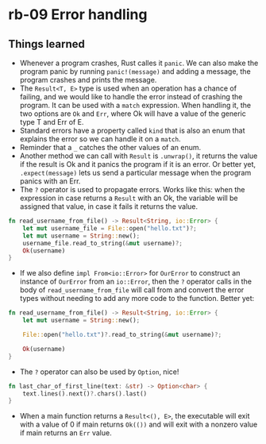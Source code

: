 # rb-09 Error handling

## Things learned

- Whenever a program crashes, Rust calles it `panic`. We
  can also make the program panic by running `panic!(message)`
  and adding a message, the program crashes and prints the
  message.
- The `Result<T, E>` type is used when an operation has a chance
  of failing, and we would like to handle the error instead
  of crashing the program. It can be used with a `match` expression.
  When handling it, the two options are `Ok` and `Err`, where Ok
  will have a value of the generic type T and Err of E.
- Standard errors have a property called `kind` that is also
  an enum that explains the error so we can handle it on a `match`.
- Reminder that a `_` catches the other values of an enum.
- Another method we can call with `Result` is `.unwrap()`, it returns
  the value if the result is Ok and it panics the program if it is
  an error. Or better yet, `.expect(message)` lets us send a
  particular message when the program panics with an Err.
- The `?` operator is used to propagate errors. Works like this: when
  the expression in case returns a `Result` with an Ok, the variable
  will be assigned that value, in case it fails it returns the value.

```rust
fn read_username_from_file() -> Result<String, io::Error> {
    let mut username_file = File::open("hello.txt")?;
    let mut username = String::new();
    username_file.read_to_string(&mut username)?;
    Ok(username)
}
```

- If we also define `impl From<io::Error>` for `OurError` to construct
  an instance of `OurError` from an `io::Error`, then the `?` operator
  calls in the body of `read_username_from_file` will call from and
  convert the error types without needing to add any more code to the function.
  Better yet:

```rust
fn read_username_from_file() -> Result<String, io::Error> {
    let mut username = String::new();

    File::open("hello.txt")?.read_to_string(&mut username)?;

    Ok(username)
}
```

- The `?` operator can also be used by `Option`, nice!

```rust
fn last_char_of_first_line(text: &str) -> Option<char> {
    text.lines().next()?.chars().last()
}
```

- When a main function returns a `Result<(), E>`, the executable will
  exit with a value of 0 if main returns `Ok(())` and will exit with a
  nonzero value if main returns an `Err` value.
